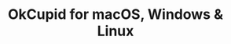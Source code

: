 ---
name: OkCupid
url: 'https://www.okcupid.com'
category: Social Networking
title: 'OkCupid for macOS, Windows & Linux'
key: okcupid

---